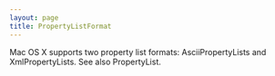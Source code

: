 ```yaml
---
layout: page
title: PropertyListFormat
---
```


Mac OS X supports two property list formats: AsciiPropertyLists and XmlPropertyLists. See also PropertyList.

